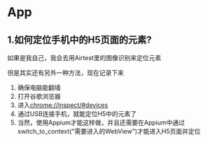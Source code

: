 # App

## 1.如何定位手机中的H5页面的元素?

如果是我自己，我会去用Airtest里的图像识别来定位元素 

但是其实还有另外一种方法，现在记录下来

1. 确保电脑能翻墙
2. 打开谷歌浏览器
3. 进入[chrome://inspect/\#devices](chrome://inspect/#devices)
4. 通过USB连接手机，就能定位H5中的元素了
5. 当然，使用Appium才能这样做，并且还需要在Appium中通过switch\_to\_context\("需要进入的WebView"\)才能进入H5页面并定位



